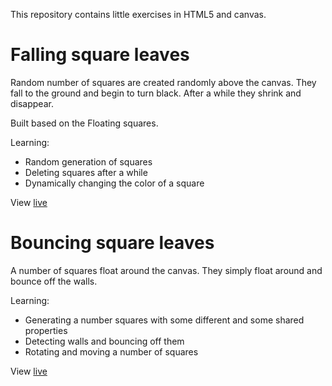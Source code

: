 This repository contains little exercises in HTML5 and canvas.

# Falling square leaves

Random number of squares are created randomly above the canvas. They fall to the ground and begin to turn black. After a while they shrink and disappear.

Built based on the Floating squares.

Learning:
* Random generation of squares
* Deleting squares after a while
* Dynamically changing the color of a square

View [live](https://hankuu.github.io/canvasbits/falling_leaves/falling_leaves.html)

# Bouncing square leaves

A number of squares float around the canvas. They simply float around and bounce off the walls.

Learning:
* Generating a number squares with some different and some shared properties
* Detecting walls and bouncing off them
* Rotating and moving a number of squares


View [live](https://hankuu.github.io/canvasbits/bouncers/bouncers.html)

